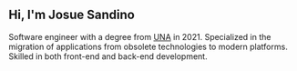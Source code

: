 ## Hi, I'm Josue Sandino 

Software engineer with a degree from [UNA](https://www.una.ac.cr/) in 2021.
Specialized in the migration of applications from obsolete technologies to modern platforms.
Skilled in both front-end and back-end development.


<!--
**jsandinoDev/jsandinoDev** is a ✨ _special_ ✨ repository because its `README.md` (this file) appears on your GitHub profile.

Here are some ideas to get you started:

- 🔭 I’m currently working on ...
- 🌱 I’m currently learning ...
- 👯 I’m looking to collaborate on ...
- 🤔 I’m looking for help with ...
- 💬 Ask me about ...
- 📫 How to reach me: ...
- 😄 Pronouns: ...
- ⚡ Fun fact: ...
-->
